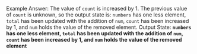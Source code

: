 Example Answer:
The value of `count` is increased by 1. The previous value of `count` is unknown, so the output state is: `numbers` has one less element, `total` has been updated with the addition of `num`, `count` has been increased by 1, and `num` holds the value of the removed element.
Output State: **`numbers` has one less element, `total` has been updated with the addition of `num`, `count` has been increased by 1, and `num` holds the value of the removed element**